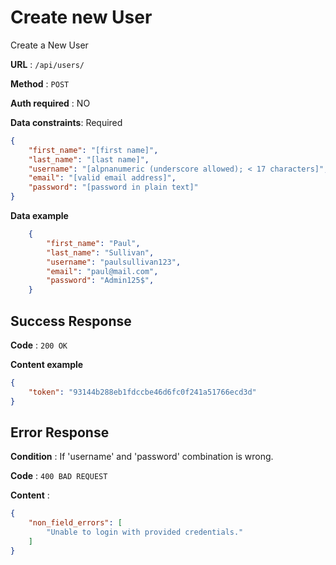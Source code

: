 # Create new User

Create a New User

**URL** : `/api/users/`

**Method** : `POST`

**Auth required** : NO

**Data constraints**: Required

```json
{
    "first_name": "[first name]",
    "last_name": "[last name]",
    "username": "[alpnanumeric (underscore allowed); < 17 characters]",
    "email": "[valid email address]",
    "password": "[password in plain text]"
}
```

**Data example**

```json
    {
        "first_name": "Paul",
        "last_name": "Sullivan",
        "username": "paulsullivan123",
        "email": "paul@mail.com",
        "password": "Admin125$",
    }
```

## Success Response

**Code** : `200 OK`

**Content example**

```json
{
    "token": "93144b288eb1fdccbe46d6fc0f241a51766ecd3d"
}
```

## Error Response

**Condition** : If 'username' and 'password' combination is wrong.

**Code** : `400 BAD REQUEST`

**Content** :

```json
{
    "non_field_errors": [
        "Unable to login with provided credentials."
    ]
}
```
